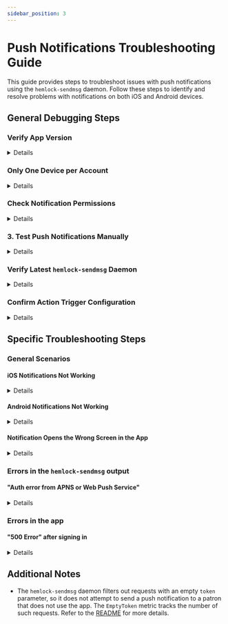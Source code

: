 ```yaml
---
sidebar_position: 3
---
```

# Push Notifications Troubleshooting Guide

This guide provides steps to troubleshoot issues with push notifications using the `hemlock-sendmsg` daemon. Follow these steps to identify and resolve problems with notifications on both iOS and Android devices.

## General Debugging Steps

### Verify App Version
<details>
Ensure that the device has the correct build version of the app:
- **Android:** Version should be at least 3.1.0.x. Check via `Play Store >> Profile Icon >> Manage apps & device >> Acorn >> About this app`.
- **iOS:** Version should be at least 3.1.0 (x). Check via TestFlight or App Store.
</details>

### Only One Device per Account
<details>
Only **one device per patron account** can be registered for push notifications. The last device to log in will be the active one.
</details>

### Check Notification Permissions
<details>
Ensure that notifications are enabled for the app:
- **iOS:** Go to `Settings >> Notifications >> Acorn Catalog` and allow notifications.
- **Android:** Ensure notification permissions are granted in `Settings >> Apps >> Acorn >> Notifications`.
</details>

### 3. Test Push Notifications Manually
<details>
- Use `curl` to manually send a push notification to the device:
  - Obtain the push notification token by querying the database.
  
    ```sql
    SELECT s.value AS "Push Notification Token" FROM actor.usr_setting s
    JOIN actor.usr u ON u.id=s.usr
    WHERE usrname='username' and s.name='hemlock.push_notification_data';
    ```
  
  - Use the following command, replacing `$token` with the actual token:
    ```bash
    curl -F token="$token" -F title="New Message" -F body="Test Notification" -F type=holds -F debug=1 http://localhost:8842/send
    ```
  
- Watch for errors in the `hemlock-sendmsg` output:
  ```bash
  sudo journalctl -fu hemlock-sendmsg
  ```
</details>

### Verify Latest `hemlock-sendmsg` Daemon
<details>
- Ensure the `hemlock-sendmsg` daemon is updated to the latest version.
- Restart the daemon after pulling the latest code:
  ~~~bash
  git pull
  make
  sudo make install
  sudo systemctl restart hemlock-sendmsg
  ~~~
- Check the daemon output for correct startup and notification processing:
  - Example of startup output:
    ~~~
    2024/09/11 15:03:34 INFO starting hemlock-sendmsg date=2024-09-10 commit=03031fad
    ~~~
  - Example of notification processing output:
    ~~~
    2024/09/05 11:10:02 INFO GET /send result=ok code=200 username=xxx title="xxx" type="holds" body="xxx" token=xxx
    ~~~
</details>

### Confirm Action Trigger Configuration
<details>
- Ensure that the action triggers are correctly configured in Evergreen:
  - Example action trigger for hold notifications:
    ~~~xml
    <Parameters>
      title Hold Ready for Pickup
      type holds
      body You have an item ready for pickup.
      token [%- helpers.get_user_setting(user.id, 'hemlock.push_notification_data') %]
      username [%- user.usrname %]
      debug 1
    </Parameters>
    ~~~
- Confirm that the `type` parameter is correctly set to target specific screens (`holds`, `checkouts`, etc.).
</details>

## Specific Troubleshooting Steps

### General Scenarios

#### iOS Notifications Not Working
<details>
1. Ensure the device is the last one to sign in (force quit the app and sign in again).
2. Test manually with `curl` and check for errors in the `hemlock-sendmsg` output.
</details>

#### Android Notifications Not Working
<details>
1. Ensure the device is the last one to sign in (force quit the app and sign in again).
1. Verify that the app build is up-to-date.
1. Check notification channels registered in the app's settings.
1. Ensure the daemon sets the `type` correctly for selective disabling by channel.
</details>

#### Notification Opens the Wrong Screen in the App
<details>
1. Ensure the `type` parameter in the action trigger is correct.
2. Verify that the app's code correctly handles the `type` parameter and routes to the appropriate screen.
3. (Android only) Verify the app is registering the channel (search for "notification_channel_register_checkouts_channel").
</details>

### Errors in the `hemlock-sendmsg` output

#### "Auth error from APNS or Web Push Service"
<details>
1. Ensure the APNs Authentication Key is correctly configured in the Firebase project.
</details>

### Errors in the app

#### "500 Error" after signing in
<details>
1. Ensure the User Setting Type is created.  After signing in, the app tries to store the push notification token in the database, and it gets this error if the User Setting Type is missing.  See [Push Notification Setup Guide](../pn-setup-guide/configure-evergreen.md).
</details>

## Additional Notes
- The `hemlock-sendmsg` daemon filters out requests with an empty `token` parameter, so it does not attempt to send a push notification to a patron that does not use the app.  The `EmptyToken` metric tracks the number of such requests. Refer to the [README](https://github.com/kenstir/hemlock-sendmsg/blob/main/README.md#collecting-metrics) for more details.
